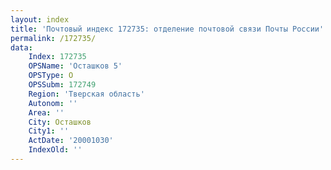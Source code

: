 ```yaml
---
layout: index
title: 'Почтовый индекс 172735: отделение почтовой связи Почты России'
permalink: /172735/
data:
    Index: 172735
    OPSName: 'Осташков 5'
    OPSType: О
    OPSSubm: 172749
    Region: 'Тверская область'
    Autonom: ''
    Area: ''
    City: Осташков
    City1: ''
    ActDate: '20001030'
    IndexOld: ''
---
```

